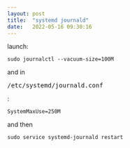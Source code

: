 ```yaml
---
layout: post
title:  "systemd journald"
date:   2022-05-16 09:30:16
---
```


launch:

    sudo journalctl --vacuum-size=100M

and in <pre>/etc/systemd/journald.conf</pre>:

    SystemMaxUse=250M

and then

    sudo service systemd-journald restart
